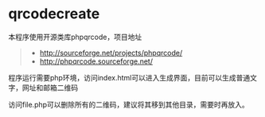 # qrcodecreate
本程序使用开源类库phpqrcode，项目地址
>  * http://sourceforge.net/projects/phpqrcode/
>  * http://phpqrcode.sourceforge.net/

程序运行需要php环境，访问index.html可以进入生成界面，目前可以生成普通文字，网址和邮箱二维码

访问file.php可以删除所有的二维码，建议将其移到其他目录，需要时再放入。
